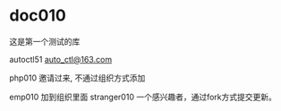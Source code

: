 # doc010
这是第一个测试的库


autoctl51   auto_ctl@163.com

php010 邀请过来,  不通过组织方式添加    

emp010 加到组织里面
stranger010  一个感兴趣者，通过fork方式提交更新。